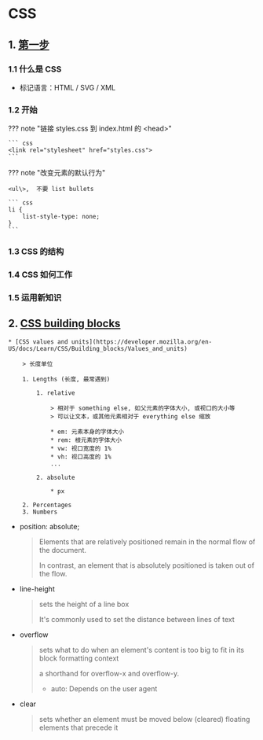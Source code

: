 # CSS

## 1. [第一步](https://developer.mozilla.org/en-US/docs/Learn/CSS/First_steps)

### 1.1 什么是 CSS

* 标记语言：HTML / SVG / XML

### 1.2 开始

??? note "链接 styles.css 到 index.html 的 <head\>"

    ``` css
    <link rel="stylesheet" href="styles.css">
    ```

??? note "改变元素的默认行为"

    <ul\>,  不要 list bullets

    ``` css
    li {
        list-style-type: none;
    }
    ```


### 1.3 CSS 的结构
### 1.4 CSS 如何工作
### 1.5 运用新知识

## 2. [CSS building blocks](https://developer.mozilla.org/en-US/docs/Learn/CSS/Building_blocks)

    * [CSS values and units](https://developer.mozilla.org/en-US/docs/Learn/CSS/Building_blocks/Values_and_units)

        > 长度单位

        1. Lengths (长度, 最常遇到)

            1. relative

                > 相对于 something else, 如父元素的字体大小, 或视口的大小等
                > 可以让文本，或其他元素相对于 everything else 缩放

                * em: 元素本身的字体大小
                * rem: 根元素的字体大小
                * vw: 视口宽度的 1%
                * vh: 视口高度的 1%
                ...

            2. absolute

                * px

        2. Percentages
        3. Numbers


* position: absolute;

    > Elements that are relatively positioned remain in the normal flow of the document. 
    > 
    > In contrast, an element that is absolutely positioned is taken out of the flow.

* line-height
  
    > sets the height of a line box
    >
    > It's commonly used to set the distance between lines of text

* overflow
  
    > sets what to do when an element's content is too big to fit in its block formatting context
    >
    > a shorthand for overflow-x and overflow-y.
    >
    > * auto: Depends on the user agent

* clear
  
    >  sets whether an element must be moved below (cleared) floating elements that precede it

